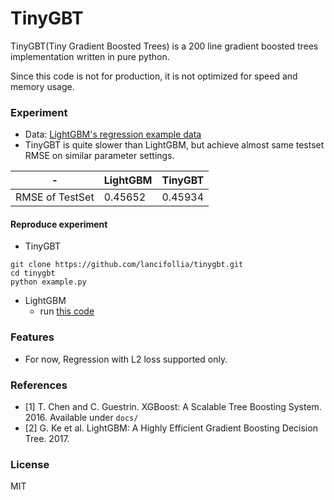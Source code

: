 # TinyGBT

TinyGBT(Tiny Gradient Boosted Trees) is a 200 line gradient boosted trees implementation written in pure python.

Since this code is not for production, it is not optimized for speed and memory usage.

### Experiment

- Data: [LightGBM's regression example data](https://github.com/Microsoft/LightGBM/tree/master/examples/regression)
- TinyGBT is quite slower than LightGBM, but achieve almost same testset RMSE on similar parameter settings.

| - | LightGBM | TinyGBT |
| --- | --- | --- |
| RMSE of TestSet | 0.45652 | 0.45934 |

#### Reproduce experiment

- TinyGBT

```
git clone https://github.com/lancifollia/tinygbt.git
cd tinygbt
python example.py
```

- LightGBM
    - run [this code](https://github.com/Microsoft/LightGBM/blob/master/examples/python-guide/simple_example.py)


### Features

- For now, Regression with L2 loss supported only.

### References

- [1] T. Chen and C. Guestrin. XGBoost: A Scalable Tree Boosting System. 2016. Available under `docs/`
- [2] G. Ke et al. LightGBM: A Highly Efficient Gradient Boosting Decision Tree. 2017.

### License

MIT
